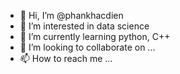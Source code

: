 - 👋 Hi, I’m @phankhacdien
- 👀 I’m interested in data science
- 🌱 I’m currently learning python, C++
- 💞️ I’m looking to collaborate on ...
- 📫 How to reach me ...

<!---
phankhacdien/phankhacdien is a ✨ special ✨ repository because its `README.md` (this file) appears on your GitHub profile.
You can click the Preview link to take a look at your changes.
--->
